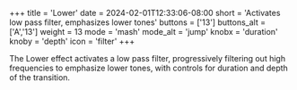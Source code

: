 +++
title = 'Lower'
date = 2024-02-01T12:33:06-08:00
short = 'Activates low pass filter, emphasizes lower tones'
buttons = ['13']
buttons_alt = ['A','13']
weight = 13
mode = 'mash'
mode_alt = 'jump'
knobx = 'duration'
knoby = 'depth'
icon = 'filter'
+++


The Lower effect activates a low pass filter, progressively filtering out high frequencies to emphasize lower tones, with controls for duration and depth of the transition.